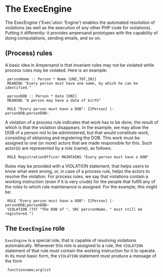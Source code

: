 # The ExecEngine
The ExecEngine ('Exec'ution 'Engine') enables the automated resolution of violations (as well as the execution of any other PHP code for violations). Putting it differently: it provides ampersand prototypes with the capability of doing computations, sending emails, and so on.


## (Process) rules
A basic idea in Ampersand is that invariant rules may not be violated while process rules may be violated. Here is an example:

     personName :: Person * Name [UNI,TOT,INJ]
     MEANING "Every person must have one name, by which he can be identified."
     
     personDOB :: Person * Date [UNI]
     MEANING "A person may have a date of birth"
     
     RULE "Every person must have a DOB": I[Person] |- personDOB;personDOB~

A violation of a process rule indicates that work has to be done, the result of which is that the violation disappears. In the example, we may allow the DOB of a person not to be administered, but that would constitute work, consisting of obtaining and registering the DOB. This work must be assigned to one (or more) actors that are made responsible for this. Such actor(s) are represented by a role (name), as follows:

     ROLE RegistrationOfficer MAINTAINS "Every person must have a DOB"

Rules may be provided with a VIOLATION statement, that helps users to know what went wrong, or, in case of a process rule, helps the actors to resolve the violation. For process rules, we say that violations contain a working instruction (even if it is very crude) for the people that fulfill any of the roles to which rule maintenance is assigned. For the example, this might be:

     RULE "Every person must have a DOB": I[Person] |- personDOB;personDOB~
     VIOLATION (TXT "The DOB of ", SRC persronName, " must still be registered.")

## The `ExecEngine` role
`ExecEngine` is a special role, that is capable of resolving violations automatically. Whenever this role is assigned to a rule, the `VIOLATION` statement of that rule must contain the working instruction for it to operate. In its most basic form, the `VIOLATION` statement must produce a message of the form

     functionname;arglist





 
